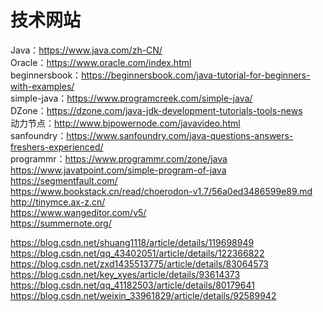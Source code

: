 # 技术网站

Java：<https://www.java.com/zh-CN/>  
Oracle：<https://www.oracle.com/index.html>  
beginnersbook：<https://beginnersbook.com/java-tutorial-for-beginners-with-examples/>  
simple-java：<https://www.programcreek.com/simple-java/>  
DZone：<https://dzone.com/java-jdk-development-tutorials-tools-news>  
动力节点：<http://www.bjpowernode.com/javavideo.html>  
sanfoundry：<https://www.sanfoundry.com/java-questions-answers-freshers-experienced/>  
programmr：<https://www.programmr.com/zone/java>  
<https://www.javatpoint.com/simple-program-of-java>  
<https://segmentfault.com/>  
<https://www.bookstack.cn/read/choerodon-v1.7/56a0ed3486599e89.md>
<http://tinymce.ax-z.cn/>  
<https://www.wangeditor.com/v5/>  
<https://summernote.org/>

<https://blog.csdn.net/shuang1118/article/details/119698949>  
<https://blog.csdn.net/qq_43402051/article/details/122366822>
<https://blog.csdn.net/zxd1435513775/article/details/83064573>
<https://blog.csdn.net/key_xyes/article/details/93614373>
<https://blog.csdn.net/qq_41182503/article/details/80179641>  
<https://blog.csdn.net/weixin_33961829/article/details/92589942>
